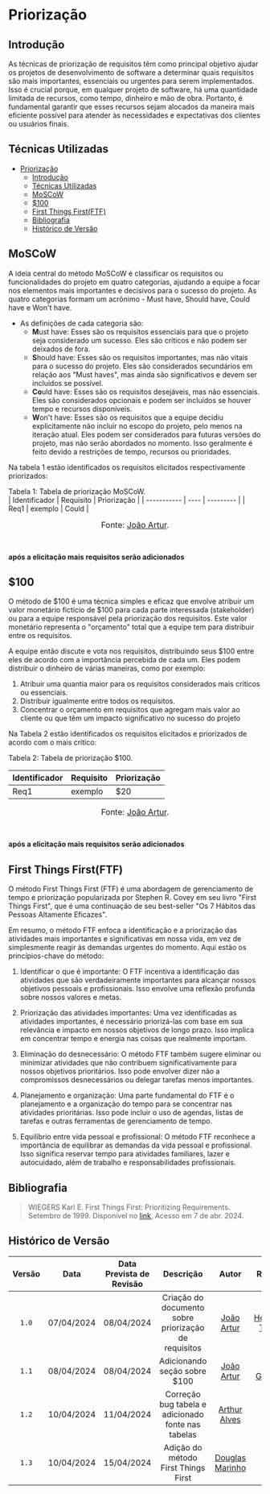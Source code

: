 # Priorização

## <a>Introdução</a>

As técnicas de priorização de requisitos têm como principal objetivo ajudar os projetos de desenvolvimento de software a determinar quais requisitos são mais importantes, essenciais ou urgentes para serem implementados. Isso é crucial porque, em qualquer projeto de software, há uma quantidade limitada de recursos, como tempo, dinheiro e mão de obra. Portanto, é fundamental garantir que esses recursos sejam alocados da maneira mais eficiente possível para atender às necessidades e expectativas dos clientes ou usuários finais.

## <a>Técnicas Utilizadas</a>

- [Priorização](#priorização)
  - [Introdução](#introdução)
  - [Técnicas Utilizadas](#técnicas-utilizadas)
  - [MoSCoW](#moscow)
  - [$100](#100)
  - [First Things First(FTF)](#first-things-firstftf)
  - [Bibliografia](#bibliografia)
  - [Histórico de Versão](#histórico-de-versão)

## <a>MoSCoW</a>

A ideia central do método MoSCoW é classificar os requisitos ou funcionalidades do projeto em quatro categorias, ajudando a equipe a focar nos elementos mais importantes e decisivos para o sucesso do projeto. As quatro categorias formam um acrônimo - Must have, Should have, Could have e Won't have.

- As definições de cada categoria são:
    - **M**ust have: Esses são os requisitos essenciais para que o projeto seja considerado um sucesso. Eles são críticos e não podem ser deixados de fora.
    - **S**hould have: Esses são os requisitos importantes, mas não vitais para o sucesso do projeto. Eles são considerados secundários em relação aos "Must haves", mas ainda são significativos e devem ser incluídos se possível.
    - **Co**uld have: Esses são os requisitos desejáveis, mas não essenciais. Eles são considerados opcionais e podem ser incluídos se houver tempo e recursos disponíveis. 
    - **W**on't have: Esses são os requisitos que a equipe decidiu explicitamente não incluir no escopo do projeto, pelo menos na iteração atual. Eles podem ser considerados para futuras versões do projeto, mas não serão abordados no momento. Isso geralmente é feito devido a restrições de tempo, recursos ou prioridades.

Na tabela 1 estão identificados os requisitos elicitados respectivamente priorizados:
<figcaption>Tabela 1: Tabela de priorização MoSCoW.</figcaption>
| Identificador | Requisito | Priorização |
| ----------- | ---- | --------- |
|     Req1    | exemplo  |  Could  |

<font size="3"><p style="text-align: center">Fonte: [João Artur](https://github.com/joao-artl).</p></font>

</br>

**após a elicitação mais requisitos serão adicionados**

## <a>$100</a>

O método de $100 é uma técnica simples e eficaz que envolve atribuir um valor monetário fictício de $100 para cada parte interessada (stakeholder) ou para a equipe responsável pela priorização dos requisitos. Este valor monetário representa o "orçamento" total que a equipe tem para distribuir entre os requisitos.

A equipe então discute e vota nos requisitos, distribuindo seus $100 entre eles de acordo com a importância percebida de cada um. Eles podem distribuir o dinheiro de várias maneiras, como por exemplo:

1. Atribuir uma quantia maior para os requisitos considerados mais críticos ou essenciais.
2. Distribuir igualmente entre todos os requisitos.
3. Concentrar o orçamento em requisitos que agregam mais valor ao cliente ou que têm um impacto significativo no sucesso do projeto

Na Tabela 2 estão identificados os requisitos elicitados e priorizados de acordo com o mais crítico:

<figcaption>Tabela 2: Tabela de priorização $100.</figcaption>

| Identificador | Requisito | Priorização |
|----------- | ---- | --------- |
|     Req1    | exemplo  |  $20  |

<font size="3"><p style="text-align: center">Fonte: [João Artur](https://github.com/joao-artl).</p></font>
</br>

**após a elicitação mais requisitos serão adicionados**

## <a>First Things First(FTF)</a>

O método First Things First (FTF) é uma abordagem de gerenciamento de tempo e priorização popularizada por Stephen R. Covey em seu livro "First Things First", que é uma continuação de seu best-seller "Os 7 Hábitos das Pessoas Altamente Eficazes".

Em resumo, o método FTF enfoca a identificação e a priorização das atividades mais importantes e significativas em nossa vida, em vez de simplesmente reagir às demandas urgentes do momento. Aqui estão os princípios-chave do método:

1. Identificar o que é importante: O FTF incentiva a identificação das atividades que são verdadeiramente importantes para alcançar nossos objetivos pessoais e profissionais. Isso envolve uma reflexão profunda sobre nossos valores e metas.

2. Priorização das atividades importantes: Uma vez identificadas as atividades importantes, é necessário priorizá-las com base em sua relevância e impacto em nossos objetivos de longo prazo. Isso implica em concentrar tempo e energia nas coisas que realmente importam.

3. Eliminação do desnecessário: O método FTF também sugere eliminar ou minimizar atividades que não contribuem significativamente para nossos objetivos prioritários. Isso pode envolver dizer não a compromissos desnecessários ou delegar tarefas menos importantes.

4. Planejamento e organização: Uma parte fundamental do FTF é o planejamento e a organização do tempo para se concentrar nas atividades prioritárias. Isso pode incluir o uso de agendas, listas de tarefas e outras ferramentas de gerenciamento de tempo.

5. Equilíbrio entre vida pessoal e profissional: O método FTF reconhece a importância de equilibrar as demandas da vida pessoal e profissional. Isso significa reservar tempo para atividades familiares, lazer e autocuidado, além de trabalho e responsabilidades profissionais.

## <a>Bibliografia</a>

> WIEGERS Karl E. First Things First: Prioritizing Requirements. Setembro de 1999. Disponível no [link](https://www.processimpact.com/articles/prioritizing.pdf), Acesso em 7 de abr. 2024.

## <a>Histórico de Versão</a>
|Versão|Data|Data Prevista de Revisão|Descrição|Autor|Revisor|
| :------: | :----------: |:-----------: | :-----------: | :---------: |:---------: |
|`1.0`|07/04/2024|08/04/2024| Criação do documento sobre priorização de requisitos | [João Artur](https://github.com/joao-artl)|[Henrique Torres](https://github.com/henriqtorresl)|
|`1.1`|08/04/2024|08/04/2024| Adicionando seção sobre $100 | [João Artur](https://github.com/joao-artl)|[Luiz Gustavo](https://github.com/LuizGust4vo)|
|`1.2`|10/04/2024|11/04/2024| Correção bug tabela e adicionado fonte nas tabelas | [Arthur Alves](https://github.com/arthrok)|[João Artur](https://github.com/joao-artl)|
|`1.3`|10/04/2024|15/04/2024| Adição do método First Things First | [Douglas Marinho](https://github.com/M4RINH0)|[João Artur](https://github.com/joao-artl)|